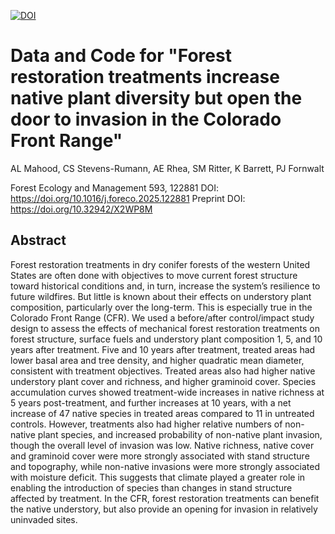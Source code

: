 

[![DOI](https://zenodo.org/badge/719301964.svg)](https://doi.org/10.5281/zenodo.15595392)



# Data and Code for "Forest restoration treatments increase native plant diversity but open the door to invasion in the Colorado Front Range"

AL Mahood, CS Stevens-Rumann, AE Rhea, SM Ritter, K Barrett, PJ Fornwalt

Forest Ecology and Management 593, 122881
DOI: https://doi.org/10.1016/j.foreco.2025.122881
Preprint DOI: https://doi.org/10.32942/X2WP8M

## Abstract

Forest restoration treatments in dry conifer forests of the western United States are often done with objectives to move current forest structure toward historical conditions and, in turn,  increase the system’s resilience to future wildfires. But little is known about their effects on understory plant composition, particularly over the long-term. This is especially true in the Colorado Front Range (CFR). We used a before/after control/impact study design to assess the effects of mechanical forest restoration treatments on forest structure, surface fuels and understory plant composition 1, 5, and 10 years after treatment. Five and 10 years after treatment, treated areas had lower basal area and tree density, and higher quadratic mean diameter, consistent with treatment objectives. Treated areas also had higher native understory plant cover and richness, and higher graminoid cover. Species accumulation curves showed treatment-wide increases in native richness at 5 years post-treatment, and further increases at 10 years, with a net increase of 47 native species in treated areas compared to 11 in untreated controls. However, treatments also had higher relative numbers of non-native plant species, and increased probability of non-native plant invasion, though the overall level of invasion was low. Native richness, native cover and graminoid cover were more strongly associated with stand structure and topography, while non-native invasions were more strongly associated with moisture deficit. This suggests that climate played a greater role in enabling the introduction of species than changes in stand structure affected by treatment. In the CFR, forest restoration treatments can benefit the native understory, but also provide an opening for invasion in relatively uninvaded sites.

##
